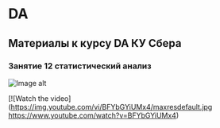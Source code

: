 # DA
## Материалы к курсу DA КУ Сбера 

### Занятие 12  статистический анализ

![Image alt](https://github.com/piton1/DA/blob/main/quant.png)

[![Watch the video](https://img.youtube.com/vi/BFYbGYiUMx4/maxresdefault.jpg https://www.youtube.com/watch?v=BFYbGYiUMx4)


